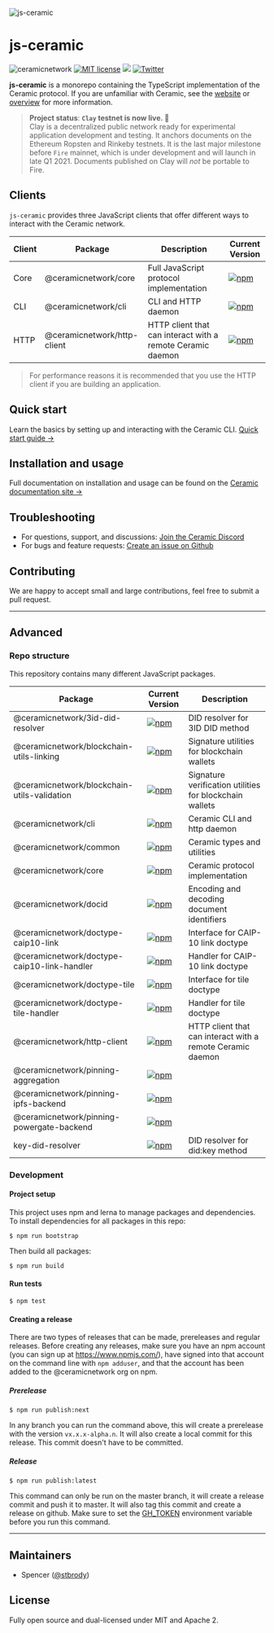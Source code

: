 ![js-ceramic](https://uploads-ssl.webflow.com/5e4b58d7f08158ece0209bbd/5fa2c8f21ad1fe0422b1dd60_js-ceramic-small.png)

# js-ceramic
![ceramicnetwork](https://circleci.com/gh/ceramicnetwork/js-ceramic.svg?style=shield)
[![MIT license](https://img.shields.io/badge/License-MIT-blue.svg)](https://lbesson.mit-license.org/)
[![](https://img.shields.io/badge/Chat%20on-Discord-orange.svg?style=flat)](https://discord.gg/6VRZpGP)
[![Twitter](https://img.shields.io/twitter/follow/ceramicnetwork?label=Follow&style=social)](https://twitter.com/ceramicnetwork)

**js-ceramic** is a monorepo containing the TypeScript implementation of the Ceramic protocol. If you are unfamiliar with Ceramic, see the [website](https://ceramic.network) or [overview](https://github.com/ceramicnetwork/ceramic) for more information.

> **Project status**: **`Clay` testnet is now live. 🚀** </br>Clay is a decentralized public network ready for experimental application development and testing. It anchors documents on the Ethereum Ropsten and Rinkeby testnets. It is the last major milestone before `Fire` mainnet, which is under development and will launch in late Q1 2021. Documents published on Clay will *not* be portable to Fire.

## Clients

`js-ceramic` provides three JavaScript clients that offer different ways to interact with the Ceramic network.

| Client | Package | Description | Current Version |
| -- | -- | -- | -- |
| Core | @ceramicnetwork/core | Full JavaScript protocol implementation | [![npm](https://img.shields.io/npm/v/@ceramicnetwork/core)](https://www.npmjs.com/package/@ceramicnetwork/core) |
| CLI | @ceramicnetwork/cli | CLI and HTTP daemon | [![npm](https://img.shields.io/npm/v/@ceramicnetwork/cli)](https://www.npmjs.com/package/@ceramicnetwork/cli) |
| HTTP | @ceramicnetwork/http-client | HTTP client that can interact with a remote Ceramic daemon | [![npm](https://img.shields.io/npm/v/@ceramicnetwork/http-client)](https://www.npmjs.com/package/@ceramicnetwork/http-client) |

> For performance reasons it is recommended that you use the HTTP client if you are building an application.

## Quick start

Learn the basics by setting up and interacting with the Ceramic CLI. [Quick start guide →](https://developers.ceramic.network/build/quick-start/)

## Installation and usage

Full documentation on installation and usage can be found on the [Ceramic documentation site →](https://developers.ceramic.network/build/installation/)

## Troubleshooting

- For questions, support, and discussions: [Join the Ceramic Discord](https://chat.ceramic.network)
- For bugs and feature requests: [Create an issue on Github](https://github.com/ceramicnetwork/js-ceramic/issues)

## Contributing
We are happy to accept small and large contributions, feel free to submit a pull request.

---

## Advanced

### Repo structure

This repository contains many different JavaScript packages.

| Package | Current Version | Description |
| -- | -- | -- |
| @ceramicnetwork/3id-did-resolver | [![npm](https://img.shields.io/npm/v/@ceramicnetwork/3id-did-resolver)](https://www.npmjs.com/package/@ceramicnetwork/3id-did-resolver) | DID resolver for 3ID DID method |
| @ceramicnetwork/blockchain-utils-linking | [![npm](https://img.shields.io/npm/v/@ceramicnetwork/blockchain-utils-linking)](https://www.npmjs.com/package/@ceramicnetwork/blockchain-utils-linking) | Signature utilities for blockchain wallets  |
| @ceramicnetwork/blockchain-utils-validation | [![npm](https://img.shields.io/npm/v/@ceramicnetwork/blockchain-utils-validation)](https://www.npmjs.com/package/@ceramicnetwork/blockchain-utils-validation) | Signature verification utilities for blockchain wallets  |
| @ceramicnetwork/cli | [![npm](https://img.shields.io/npm/v/@ceramicnetwork/cli)](https://www.npmjs.com/package/@ceramicnetwork/cli) | Ceramic CLI and http daemon |
| @ceramicnetwork/common | [![npm](https://img.shields.io/npm/v/@ceramicnetwork/common)](https://www.npmjs.com/package/@ceramicnetwork/common) | Ceramic types and utilities |
| @ceramicnetwork/core | [![npm](https://img.shields.io/npm/v/@ceramicnetwork/core)](https://www.npmjs.com/package/@ceramicnetwork/core) | Ceramic protocol implementation |
| @ceramicnetwork/docid | [![npm](https://img.shields.io/npm/v/@ceramicnetwork/docid)](https://www.npmjs.com/package/@ceramicnetwork/docid) | Encoding and decoding document identifiers |
| @ceramicnetwork/doctype-caip10-link | [![npm](https://img.shields.io/npm/v/@ceramicnetwork/doctype-caip10-link)](https://www.npmjs.com/package/@ceramicnetwork/doctype-caip10-link) | Interface for CAIP-10 link doctype |
| @ceramicnetwork/doctype-caip10-link-handler | [![npm](https://img.shields.io/npm/v/@ceramicnetwork/doctype-caip10-link-handler)](https://www.npmjs.com/package/@ceramicnetwork/doctype-caip10-link-handler) | Handler for CAIP-10 link doctype |
| @ceramicnetwork/doctype-tile | [![npm](https://img.shields.io/npm/v/@ceramicnetwork/doctype-tile)](https://www.npmjs.com/package/@ceramicnetwork/doctype-tile) | Interface for tile doctype |
| @ceramicnetwork/doctype-tile-handler | [![npm](https://img.shields.io/npm/v/@ceramicnetwork/doctype-tile-handler)](https://www.npmjs.com/package/@ceramicnetwork/doctype-tile-handler) | Handler for tile doctype |
| @ceramicnetwork/http-client | [![npm](https://img.shields.io/npm/v/@ceramicnetwork/http-client)](https://www.npmjs.com/package/@ceramicnetwork/http-client) | HTTP client that can interact with a remote Ceramic daemon |
| @ceramicnetwork/pinning-aggregation | [![npm](https://img.shields.io/npm/v/@ceramicnetwork/pinning-aggregation)](https://www.npmjs.com/package/@ceramicnetwork/pinning-aggregation) |  |
| @ceramicnetwork/pinning-ipfs-backend | [![npm](https://img.shields.io/npm/v/@ceramicnetwork/pinning-ipfs-backend)](https://www.npmjs.com/package/@ceramicnetwork/pinning-ipfs-backend) |  |
| @ceramicnetwork/pinning-powergate-backend | [![npm](https://img.shields.io/npm/v/@ceramicnetwork/pinning-powergate-backend)](https://www.npmjs.com/package/@ceramicnetwork/pinning-powergate-backend) |  |
| key-did-resolver | [![npm](https://img.shields.io/npm/v/key-did-resolver)](https://www.npmjs.com/package/key-did-resolver) | DID resolver for did:key method |


### Development

#### Project setup
This project uses npm and lerna to manage packages and dependencies. To install dependencies for all packages in this repo:
```
$ npm run bootstrap
```
Then build all packages:
```
$ npm run build
```

#### Run tests

```
$ npm test
```

#### Creating a release
There are two types of releases that can be made, prereleases and regular releases. Before creating any releases, make sure you have an npm account (you can sign up at https://www.npmjs.com/), have signed into that account on the command line with `npm adduser`, and that the account has been added to the @ceramicnetwork org on npm.

##### Prerelease
```
$ npm run publish:next
```
In any branch you can run the command above, this will create a prerelease with the version `vx.x.x-alpha.n`. It will also create a local commit for this release. This commit doesn't have to be committed.


##### Release
```
$ npm run publish:latest
```
This command can only be run on the master branch, it will create a release commit and push it to master. It will also tag this commit and create a release on github. Make sure to set the [GH_TOKEN](https://github.com/lerna/lerna/tree/master/commands/version#--create-release-type) environment variable before you run this command.

---

## Maintainers

- Spencer ([@stbrody](https://github.com/stbrody))

## License

Fully open source and dual-licensed under MIT and Apache 2.
